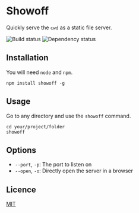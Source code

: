 # Showoff
Quickly serve the `cwd` as a static file server.

![Build status](https://api.travis-ci.org/jamiter/showoff.png)&nbsp;![Dependency status](https://gemnasium.com/jamiter/showoff.png)

## Installation

You will need `node` and `npm`.

    npm install showoff -g

## Usage

Go to any directory and use the `showoff` command.

    cd your/project/folder
    showoff

## Options

- `--port`, `-p`: The port to listen on
- `--open`, `-o`: Directly open the server in a browser

## Licence

[MIT](./LICENSE)
